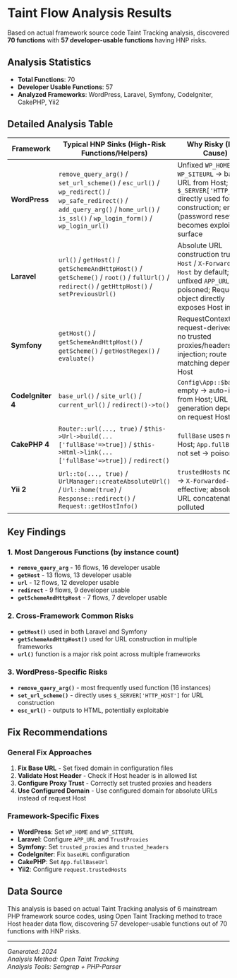 # Taint Flow Analysis Results

Based on actual framework source code Taint Tracking analysis, discovered **70 functions** with **57 developer-usable functions** having HNP risks.

## Analysis Statistics

- **Total Functions**: 70
- **Developer Usable Functions**: 57
- **Analyzed Frameworks**: WordPress, Laravel, Symfony, CodeIgniter, CakePHP, Yii2

## Detailed Analysis Table

| Framework | Typical HNP Sinks (High-Risk Functions/Helpers) | Why Risky (Root Cause) | Fix/Mitigation (Core Approach) |
|-----------|--------------------------------------------------|------------------------|--------------------------------|
| **WordPress** | `remove_query_arg()` / `set_url_scheme()` / `esc_url()` / `wp_redirect()` / `wp_safe_redirect()` / `add_query_arg()` / `home_url()` / `is_ssl()` / `wp_login_form()` / `wp_login_url()` | Unfixed `WP_HOME` & `WP_SITEURL` → base URL from Host; `$_SERVER['HTTP_HOST']` directly used for URL construction; email (password reset) becomes exploitable surface | Fix `WP_HOME/SITEURL` in `wp-config.php`; limit `allowed_redirect_hosts`; proxy header sanitization; validate Host header |
| **Laravel** | `url()` / `getHost()` / `getSchemeAndHttpHost()` / `getScheme()` / `root()` / `fullUrl()` / `redirect()` / `getHttpHost()` / `setPreviousUrl()` | Absolute URL construction trusts `Host` / `X-Forwarded-Host` by default; unfixed `APP_URL` → poisoned; Request object directly exposes Host info | Fix `APP_URL` in `.env`; configure `TrustProxies` correctly; use configured domain for absolute URLs; validate Host header |
| **Symfony** | `getHost()` / `getSchemeAndHttpHost()` / `getScheme()` / `getHostRegex()` / `evaluate()` | RequestContext uses request-derived Host; no trusted proxies/headers set → injection; route matching depends on Host | Set `trusted_proxies` & `trusted_headers`; lock `RequestContext` base domain; validate Host regex |
| **CodeIgniter 4** | `base_url()` / `site_url()` / `current_url()` / `redirect()->to()` | `Config\App::$baseURL` empty → auto-infer from Host; URL generation depends on request Host | Fix `baseURL`; avoid deriving Host from request; limit headers in proxy environment |
| **CakePHP 4** | `Router::url(..., true)` / `$this->Url->build(...['fullBase'=>true])` / `$this->Html->link(...['fullBase'=>true])` / `redirect()` | `fullBase` uses request Host; `App.fullBaseUrl` not set → poisoned | Configure `App.fullBaseUrl`; use configured domain for external links |
| **Yii 2** | `Url::to(..., true)` / `UrlManager::createAbsoluteUrl()` / `Url::home(true)` / `Response::redirect()` / `Request::getHostInfo()` | `trustedHosts` not set → `X-Forwarded-Host` effective; absolute URL concatenation polluted | Configure `request.trustedHosts`; fix domain; base absolute URLs on configuration |

## Key Findings

### 1. Most Dangerous Functions (by instance count)
- **`remove_query_arg`** - 16 flows, 16 developer usable
- **`getHost`** - 13 flows, 13 developer usable  
- **`url`** - 12 flows, 12 developer usable
- **`redirect`** - 9 flows, 9 developer usable
- **`getSchemeAndHttpHost`** - 7 flows, 7 developer usable

### 2. Cross-Framework Common Risks
- **`getHost()`** used in both Laravel and Symfony
- **`getSchemeAndHttpHost()`** used for URL construction in multiple frameworks
- **`url()`** function is a major risk point across multiple frameworks

### 3. WordPress-Specific Risks
- **`remove_query_arg()`** - most frequently used function (16 instances)
- **`set_url_scheme()`** - directly uses `$_SERVER['HTTP_HOST']` for URL construction
- **`esc_url()`** - outputs to HTML, potentially exploitable

## Fix Recommendations

### General Fix Approaches
1. **Fix Base URL** - Set fixed domain in configuration files
2. **Validate Host Header** - Check if Host header is in allowed list
3. **Configure Proxy Trust** - Correctly set trusted proxies and headers
4. **Use Configured Domain** - Use configured domain for absolute URLs instead of request Host

### Framework-Specific Fixes
- **WordPress**: Set `WP_HOME` and `WP_SITEURL`
- **Laravel**: Configure `APP_URL` and `TrustProxies`
- **Symfony**: Set `trusted_proxies` and `trusted_headers`
- **CodeIgniter**: Fix `baseURL` configuration
- **CakePHP**: Set `App.fullBaseUrl`
- **Yii2**: Configure `request.trustedHosts`

## Data Source

This analysis is based on actual Taint Tracking analysis of 6 mainstream PHP framework source codes, using Open Taint Tracking method to trace Host header data flow, discovering 57 developer-usable functions out of 70 functions with HNP risks.

---

*Generated: 2024*  
*Analysis Method: Open Taint Tracking*  
*Analysis Tools: Semgrep + PHP-Parser*
